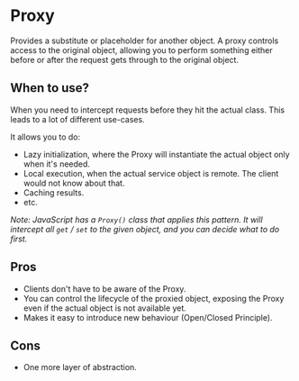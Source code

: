 # Proxy

Provides a substitute or placeholder for another object. A proxy controls access to the original object, allowing you to perform something either before or after the request gets through to the original object.

## When to use?

When you need to intercept requests before they hit the actual class. This leads to a lot of different use-cases.

It allows you to do:
- Lazy initialization, where the Proxy will instantiate the actual object only when it's needed.
- Local execution, when the actual service object is remote. The client would not know about that.
- Caching results.
- etc.

*Note: JavaScript has a `Proxy()` class that applies this pattern. It will intercept all `get` / `set` to the given object, and you can decide what to do first.*

## Pros

- Clients don't have to be aware of the Proxy.
- You can control the lifecycle of the proxied object, exposing the Proxy even if the actual object is not available yet.
- Makes it easy to introduce new behaviour (Open/Closed Principle).

## Cons

- One more layer of abstraction.
